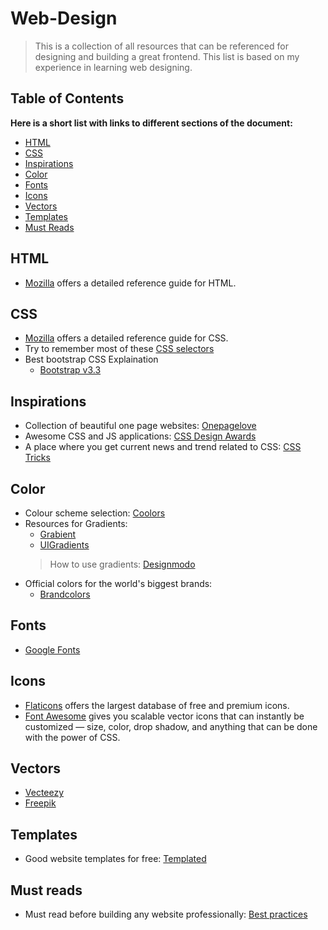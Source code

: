 # Web-Design
> This is a collection of all resources that can be referenced for designing and building a great frontend. This list is based on my experience in learning web designing.

## Table of Contents
**Here is a short list with links to different sections of the document:**
- [HTML](https://github.com/Pranshu98/Web-Design#html)
- [CSS](https://github.com/Pranshu98/Web-Design#css)
- [Inspirations](https://github.com/Pranshu98/Web-Design#inspirations)
- [Color](https://github.com/Pranshu98/Web-Design#color)
- [Fonts](https://github.com/Pranshu98/Web-Design#fonts)
- [Icons](https://github.com/Pranshu98/Web-Design#icons)
- [Vectors](https://github.com/Pranshu98/Web-Design#vectors)
- [Templates](https://github.com/Pranshu98/Web-Design#templates)
- [Must Reads](https://github.com/Pranshu98/Web-Design#must-reads)

## HTML
- [Mozilla](https://developer.mozilla.org/en-US/docs/Web/HTML) offers a detailed reference guide for HTML.

## CSS
- [Mozilla](https://developer.mozilla.org/en-US/docs/Web/CSS) offers a detailed reference guide for CSS.
- Try to remember most of these [CSS selectors](https://code.tutsplus.com/tutorials/the-30-css-selectors-you-must-memorize--net-16048)
- Best bootstrap CSS Explaination
    - [Bootstrap v3.3](https://getbootstrap.com/docs/3.3/css/)

## Inspirations
- Collection of beautiful one page websites:
    [Onepagelove](https://onepagelove.com)
- Awesome CSS and JS applications:
    [CSS Design Awards](https://www.cssdesignawards.com/blog/10-cool-css-js-demos-tuts-to-apply-and-use/67/)
- A place where you get current news and trend related to CSS:
    [CSS Tricks](https://css-tricks.com)

## Color
- Colour scheme selection: [Coolors](https://coolors.co)
- Resources for Gradients:
    - [Grabient](https://www.grabient.com/?ref=producthunt)
    - [UIGradients](https://uigradients.com/#SublimeLight)
     > How to use gradients:
        [Designmodo](https://designmodo.com/gradients/)
- Official colors for the world's biggest brands:
    - [Brandcolors](https://brandcolors.net/)

## Fonts
- [Google Fonts](https://www.googlefonts.com)

## Icons
- [Flaticons](https://www.flaticon.com/) offers the largest database of free and premium icons.
- [Font Awesome](http://fontawesome.io/) gives you scalable vector icons that can instantly be customized — size, color, drop shadow, and anything that can be done with the power of CSS.

## Vectors
- [Vecteezy](https://www.vecteezy.com)
- [Freepik](https://www.freepik.com)

## Templates
- Good website templates for free:
    [Templated](https://templated.co)

## Must reads
- Must read before building any website professionally:
    [Best practices](https://github.com/hail2u/html-best-practices/blob/master/README.md)
